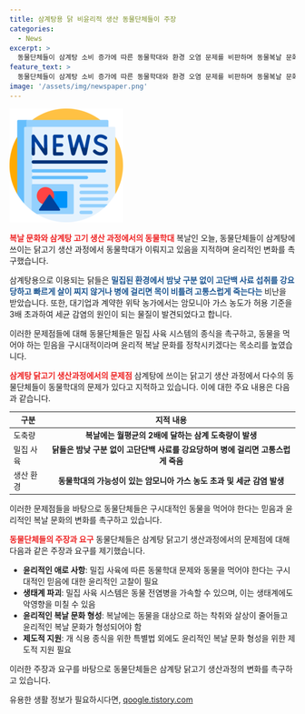 ```yaml
---
title: 삼계탕용 닭 비윤리적 생산 동물단체들이 주장
categories:
  - News
excerpt: >
  동물단체들이 삼계탕 소비 증가에 따른 동물학대와 환경 오염 문제를 비판하며 동물복날 문화 변화를 촉구했다. 삼계탕용 닭의 밀집사육 환경과 도축량 증가, 대기업과의 계약 농가에서의 조사 결과 등을 토대로 동물보호법 준수, 밀집 사육 종식, 윤리적 복날 문화로의 전환을 요구했다. (150자)
feature_text: >
  동물단체들이 삼계탕 소비 증가에 따른 동물학대와 환경 오염 문제를 비판하며 동물복날 문화 변화를 촉구했다. 삼계탕용 닭의 밀집사육 환경과 도축량 증가, 대기업과의 계약 농가에서의 조사 결과 등을 토대로 동물보호법 준수, 밀집 사육 종식, 윤리적 복날 문화로의 전환을 요구했다. (150자)
image: '/assets/img/newspaper.png'
---
```


<p><img src="/assets/img/newspaper.png" alt="kimp 속보" /></p>

<p><b><span style="color: #ee2323;">복날 문화와 삼계탕 고기 생산 과정에서의 동물학대</span></b>
복날인 오늘, 동물단체들이 삼계탕에 쓰이는 닭고기 생산 과정에서 동물학대가 이뤄지고 있음을 지적하며 윤리적인 변화를 촉구했습니다.</p>

<p>삼계탕용으로 이용되는 닭들은 <b><span style="color: #1a5490;">밀집된 환경에서 밤낮 구분 없이 고단백 사료 섭취를 강요당하고 빠르게 살이 찌지 않거나 병에 걸리면 목이 비틀려 고통스럽게 죽는다는</span></b> 비난을 받았습니다. 또한, 대기업과 계약한 위탁 농가에서는 암모니아 가스 농도가 허용 기준을 3배 초과하여 세균 감염의 원인이 되는 물질이 발견되었다고 합니다.</p>

<p>이러한 문제점들에 대해 동물단체들은 밀집 사육 시스템의 종식을 촉구하고, 동물을 먹어야 하는 믿음을 구시대적이라며 윤리적 복날 문화를 정착시키겠다는 목소리를 높였습니다.</p>

<p><b><span style="color: #ee2323;">삼계탕 닭고기 생산과정에서의 문제점</span></b>
삼계탕에 쓰이는 닭고기 생산 과정에서 다수의 동물단체들이 동물학대의 문제가 있다고 지적하고 있습니다. 이에 대한 주요 내용은 다음과 같습니다.</p>

<table>
<thead>
<tr>
<th>구분</th>
<th>지적 내용</th>
</tr>
</thead>
<tbody>
<tr>
<td>도축량</td>
<td style="text-align: center; height: 17px;"><b>복날에는 월평균의 2배에 달하는 삼계 도축량이 발생</b></td>
</tr>
<tr>
<td>밀집 사육</td>
<td style="text-align: center; height: 17px;"><b>닭들은 밤낮 구분 없이 고단단백 사료를 강요당하며 병에 걸리면 고통스럽게 죽음</b></td>
</tr>
<tr>
<td>생산 환경</td>
<td style="text-align: center; height: 17px;"><b>동물학대의 가능성이 있는 암모니아 가스 농도 초과 및 세균 감염 발생</b></td>
</tr>
</tbody>
</table>

<p>이러한 문제점들을 바탕으로 동물단체들은 구시대적인 동물을 먹어야 한다는 믿음과 윤리적인 복날 문화의 변화를 촉구하고 있습니다.</p>

<p><b><span style="color: #ee2323;">동물단체들의 주장과 요구</span></b>
동물단체들은 삼계탕 닭고기 생산과정에서의 문제점에 대해 다음과 같은 주장과 요구를 제기했습니다.</p>

<ul>
<li><b>윤리적인 애로 사항</b>: 밀집 사육에 따른 동물학대 문제와 동물을 먹어야 한다는 구시대적인 믿음에 대한 윤리적인 고찰이 필요</li>
<li><b>생태계 파괴</b>: 밀집 사육 시스템은 동물 전염병을 가속할 수 있으며, 이는 생태계에도 악영향을 미칠 수 있음</li>
<li><b>윤리적인 복날 문화 형성</b>: 복날에는 동물을 대상으로 하는 착취와 살상이 줄어들고 윤리적인 복날 문화가 형성되어야 함</li>
<li><b>제도적 지원</b>: 개 식용 종식을 위한 특별법 외에도 윤리적인 복날 문화 형성을 위한 제도적 지원 필요</li>
</ul>

<p>이러한 주장과 요구를 바탕으로 동물단체들은 삼계탕 닭고기 생산과정의 변화를 촉구하고 있습니다.</p>
유용한 생활 정보가 필요하시다면, <a href="https://qoogle.tistory.com" rel="dofollow">qoogle.tistory.com</a>


